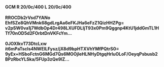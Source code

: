 #### GCM R 20/0c/400 L 20/0c/400
**RROCDb2rVsd7YANo**<br/>**EhfSZe8QhVMnk68gdLrgAa6eFKJHa6eFzZ1QizHHZPg=**<br/>**v2pSW0va1j7WdbOp4Dr498LXUFDLIjT93x0Pm9Qggnp4KtU1jddGmTL1HTf70nOD5d2FOrbtDnVKFcYm...**<br/><br/>
**0JOXIkvT73DtcLxw**<br/>**it6mPaTscIs4NWEILFysz/jX8d9bpHTXVhYMfPQtrS0=**<br/>**9yEx+HSboFctnG6MGd7Qs6MOOjleHLNHyDtgqHrluOLoF/OeyqPsbusb2BPzRbcYLSka/5FUp3zQe9lZ...**